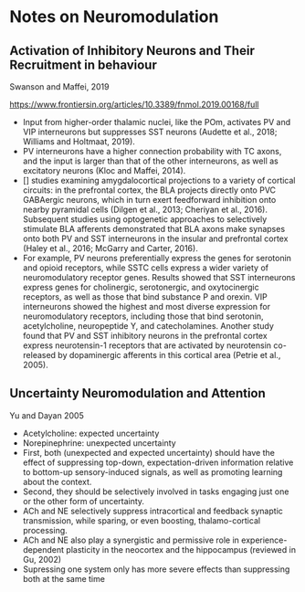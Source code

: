 # Notes on Neuromodulation

## Activation of Inhibitory Neurons and Their Recruitment in behaviour
Swanson and Maffei, 2019 

https://www.frontiersin.org/articles/10.3389/fnmol.2019.00168/full

- Input from higher-order thalamic nuclei, like the POm, activates PV and VIP interneurons but suppresses SST neurons (Audette et al., 2018; Williams and Holtmaat, 2019).
- PV interneurons have a higher connection probability with TC axons, and the input is larger than that of the other interneurons, as well as excitatory neurons (Kloc and Maffei, 2014).
- [] studies examining amygdalocortical projections to a variety of cortical circuits: in the prefrontal cortex, the BLA projects directly onto PVC GABAergic neurons, which in turn exert feedforward inhibition onto nearby pyramidal cells (Dilgen et al., 2013; Cheriyan et al., 2016). Subsequent studies using optogenetic approaches to selectively stimulate BLA afferents demonstrated that BLA axons make synapses onto both PV and SST interneurons in the insular and prefrontal cortex (Haley et al., 2016; McGarry and Carter, 2016).
- For example, PV neurons preferentially express the genes for serotonin and opioid receptors, while SSTC cells express a wider variety of neuromodulatory receptor genes. Results showed that SST interneurons express genes for cholinergic, serotonergic, and oxytocinergic receptors, as well as those that bind substance P and orexin. VIP interneurons showed the highest and most diverse expression for neuromodulatory receptors, including those that bind serotonin, acetylcholine, neuropeptide Y, and catecholamines. Another study found that PV and SST inhibitory neurons in the prefrontal cortex express neurotensin-1 receptors that are activated by neurotensin co-released by dopaminergic afferents in this cortical area (Petrie et al., 2005).


## Uncertainty Neuromodulation and Attention
Yu and Dayan 2005

- Acetylcholine: expected uncertainty
- Norepinephrine: unexpected uncertainty
- First, both (unexpected and expected uncertainty) should have the effect of suppressing top-down, expectation-driven information relative to bottom-up sensory-induced signals, as well as promoting learning about the context.
- Second, they should be selectively involved in tasks engaging just one or the other form of uncertainty.
- ACh and NE selectively suppress intracortical and feedback synaptic transmission, while sparing, or even boosting, thalamo-cortical processing. 
- ACh and NE also play a synergistic and permissive role in experience-dependent plasticity in the neocortex and the hippocampus (reviewed in Gu, 2002)
- Supressing one system only has more severe effects than suppressing both at the same time


